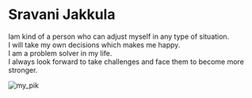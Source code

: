 # Sravani Jakkula
Iam kind of a person who can adjust myself in any type of situation.<br>I will take my own decisions which makes me happy.<br>I am a problem solver in my life.<br>I always look forward to take challenges and face them to become more stronger.

![my_pik](https://user-images.githubusercontent.com/97769309/152074257-71719c99-99d0-4f63-8319-c2761993cb99.jpeg)